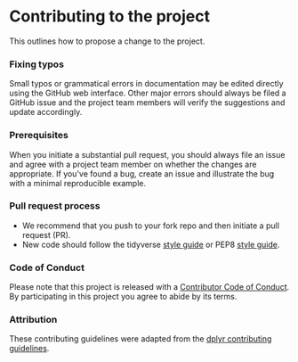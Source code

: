 # Contributing to the project

This outlines how to propose a change to the project.

### Fixing typos

Small typos or grammatical errors in documentation may be edited
directly using the GitHub web interface. Other major errors should
always be filed a GitHub issue and the project team members will verify
the suggestions and update accordingly.

### Prerequisites

When you initiate a substantial pull request, you should always file an
issue and agree with a project team member on whether the changes are
appropriate. If you've found a bug, create an issue and illustrate the
bug with a minimal reproducible example.

### Pull request process

-   We recommend that you push to your fork repo and then initiate a
    pull request (PR).
-   New code should follow the tidyverse [style
    guide](http://style.tidyverse.org) or PEP8 [style
    guide](https://www.python.org/dev/peps/pep-0008/).

### Code of Conduct

Please note that this project is released with a [Contributor Code of
Conduct](CODE_OF_CONDUCT.md). By participating in this project you agree
to abide by its terms.

### Attribution

These contributing guidelines were adapted from the [dplyr contributing
guidelines](https://github.com/tidyverse/dplyr/blob/master/.github/CONTRIBUTING.md).
